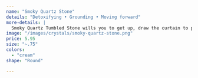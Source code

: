 ```yaml
---
name: "Smoky Quartz Stone"
details: "Detoxifying • Grounding • Moving forward"
more-details: |
  Smoky Quartz Tumbled Stone wills you to get up, draw the curtain to positive light, and open the windows to let the air of negativity out.
image: "/images/crystals/smoky-quartz-stone.png"
price: 5.95
size: "~.75"
colors:
  - "cream"
shape: "Round"

---
```

